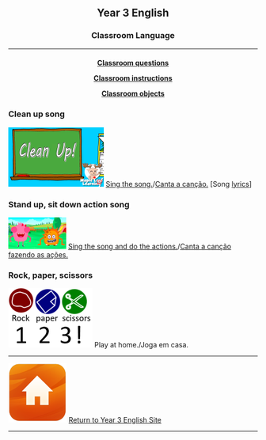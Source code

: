<h2> 
<p align="center">
Year 3 English
</p>
</h2>

<h3> 
<p align="center">
Classroom Language
</p>
</h3>

***


<h4>
<p align="center">
  <a href="https://tangerina-pt.github.io/English/Classroom_Q_C">Classroom questions</a>
  <br>
</p>
<p align="center">
  <a href="https://tangerina-pt.github.io/English/Classroom_I_C">Classroom instructions</a>
  <br>
</p>
<p align="center">
  <a href="https://tangerina-pt.github.io/English/Classroom_Objects_C">Classroom objects</a>
  <br>
</p>

</h4>

### Clean up song

[![clean](/images/clean.png)](https://www.youtube.com/watch?v=RmNCryV6G_M) [Sing the song.](https://www.youtube.com/watch?v=RmNCryV6G_M)/[Canta a canção.](https://www.youtube.com/watch?v=RmNCryV6G_M) [Song [lyrics](https://mapleleaflearning.com/songs/sing-and-play-green/the-clean-up-song/)]

### Stand up, sit down action song

[![stand](/images/stand.png)](https://www.youtube.com/watch?v=WsiRSWthV1k) [Sing the song and do the actions.](https://www.youtube.com/watch?v=WsiRSWthV1k)/[Canta a canção fazendo as ações.](https://www.youtube.com/watch?v=WsiRSWthV1k)

### Rock, paper, scissors

![rps](/images/rps.png) Play at home./Joga em casa.

***
[![home](/images/home.PNG)](https://tangerina-pt.github.io/English/Year3) [Return to Year 3 English Site](https://tangerina-pt.github.io/English/Year3)

***
